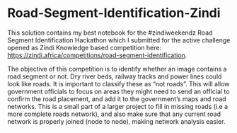 # Road-Segment-Identification-Zindi
This solution contains my best notebook for the #zindiweekendz Road Segment Identification Hackathon which I submitted for the active challenge opened as Zindi Knowledge based competition here: https://zindi.africa/competitions/road-segment-identification. 

The objective of this competition is to identify whether an image contains a road segment or not. Dry river beds, railway tracks and power lines could look like roads. It is important to classify these as “not roads”. This will allow government officials to focus on areas they might need to send an official to confirm the road placement, and add it to the government’s maps and road networks. This is a small part of a larger project to fill in missing roads (i.e a more complete roads network), and also make sure that any current road network is properly joined (node to node), making network analysis easier.
